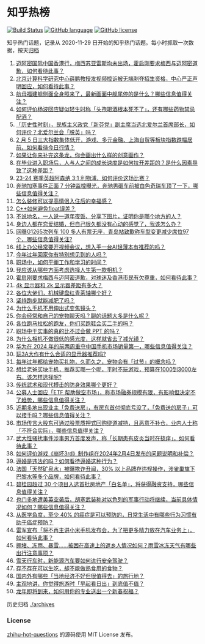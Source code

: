 # 知乎热榜
[![Build Status](https://github.com/ToWeLong/zhihu-hot-questions/workflows/CI/badge.svg)](https://github.com/ToWeLong/zhihu-hot-questions/actions)
[![GitHub language](https://img.shields.io/badge/language-golang-orange.svg)](https://golang.org/)
[![GitHub license](https://img.shields.io/github/license/ToWeLong/zhihu-hot-questions)](https://github.com/ToWeLong/zhihu-hot-questions/blob/main/LICENSE)

知乎热门话题，记录从 2020-11-29 日开始的知乎热门话题。每小时抓取一次数据，按天[归档](./archives)

<!-- BEGIN -->

1. [迈阿密国际中国香港行，梅西苏亚雷斯均未出场，霍启刚要求梅西与迈阿密道歉，如何看待此事？](https://www.zhihu.com/question/642918020)
1. [北京计算科学研究中心薛鹏教授发视频控诉被无端剥夺招生资格，中心严正声明回应，如何看待此事？](https://www.zhihu.com/question/642965600)
1. [航母福建舰侧面全身照来了，最新画面中舰尾停的是什么？哪些信息值得关注？](https://www.zhihu.com/question/642884808)
1. [如何评价杨波回应疑似轻生时称「头孢喝酒根本死不了」，还有哪些药物禁忌配酒？](https://www.zhihu.com/question/642906951)
1. [「历史性时刻」，民族主义政党「新芬党」副主席当选北爱尔兰首席部长，如何评价？北爱尔兰会「脱英」吗？](https://www.zhihu.com/question/642885317)
1. [2 月 5 日三大指数集体低开，游戏、多元金融、上海自贸等板块指数跌幅居前，如何看待今日行情？](https://www.zhihu.com/question/643007985)
1. [如果让你来补完这条龙，你会画出什么样的创意画作？](https://www.zhihu.com/question/641826562)
1. [在毕业进入职场后，人与人之间的成长速度是如何拉开差距的？是什么因素导致了这种差距？](https://www.zhihu.com/question/642490634)
1. [23-24 赛季英超阿森纳 3:1 利物浦，如何评价这场比赛？](https://www.zhihu.com/question/642968271)
1. [奔驰加塞事件正面 7 分钟监控曝光，奔驰男砸车前被白色奇瑞车顶了一下，哪些信息值得关注？](https://www.zhihu.com/question/642863547)
1. [怎么装修可以提高情侣入住后的幸福感？](https://www.zhihu.com/question/643011288)
1. [C++如何避免float误差？](https://www.zhihu.com/question/642441594)
1. [不说地名，一人说一道年夜饭、分享下图片，证明你是哪个地方的人？](https://www.zhihu.com/question/639791368)
1. [身边人都在恋爱结婚，但自己很久都没有心动的感觉了，我该怎么办？](https://www.zhihu.com/question/640086913)
1. [网曝G1265次列车 100 多人有票无座，青岛站致歉称车型变更减少席位97个，哪些信息值得关注?](https://www.zhihu.com/question/642527801)
1. [线上办公经常要开视频会议，想入手一台AI轻薄本有推荐的吗？](https://www.zhihu.com/question/642841815)
1. [今年过年回家你有特别想见到的人吗？](https://www.zhihu.com/question/642364909)
1. [职场中，如何平衡工作和学习的时间？](https://www.zhihu.com/question/642192348)
1. [我应该从哪些方面考虑选择人生第一款相机？](https://www.zhihu.com/question/642171513)
1. [霍启刚要求梅西与迈阿密道歉，对球迷及香港市民有欠尊重，如何看待此事？](https://www.zhihu.com/question/643004513)
1. [4k 显示器和 2k 显示器差距有多大？](https://www.zhihu.com/question/569473932)
1. [各位大佬们，机械键盘红青茶轴哪个好？](https://www.zhihu.com/question/638174187)
1. [坚持跑步就能减肥了吗？](https://www.zhihu.com/question/641839384)
1. [为什么手机不用伸出式变焦镜头？](https://www.zhihu.com/question/640939664)
1. [你会经常和自己的宠物聊天吗？聊的话题大多是什么呢？](https://www.zhihu.com/question/641183891)
1. [各位跑马拉松的跑友，你们买跑鞋会买二手的吗？](https://www.zhihu.com/question/641737509)
1. [职场中干实事的真的比不过会做 PPT 的吗？](https://www.zhihu.com/question/641217604)
1. [为什么相机不做很低的感光度，这样就省去了减光镜？](https://www.zhihu.com/question/640189692)
1. [华为在 2024 年的前两周重夺中国手机市场销量第一，哪些信息值得关注？](https://www.zhihu.com/question/642889237)
1. [玩3A大作有什么合适的显示器推荐吗?](https://www.zhihu.com/question/637936835)
1. [每年过年都给宠物买礼物，久而久之，宠物会有「过节」的概念吗？](https://www.zhihu.com/question/639931836)
1. [想给老爸买块手机，推荐买哪一个呢，平时不玩游戏，预算在1000到3000左右。该怎样选择呢?](https://www.zhihu.com/question/638594192)
1. [传统武术和现代搏击的防身效果哪个更好？](https://www.zhihu.com/question/638728353)
1. [公募人士回应「ETF 帮助做空市场」，称市场融券规模有限，有影响但决定不了趋势，哪些信息值得关注？](https://www.zhihu.com/question/642887498)
1. [近期多地出现业主「免费送房」，有房东首付彻底亏没了，「免费送的房子」可以接手吗？哪些信息值得关注？](https://www.zhihu.com/question/642842817)
1. [市场传言大股东可通过股票质押式回购绕道减持，且恶意不补仓，业内人士称「不符合实际」，哪些信息值得关注？](https://www.zhihu.com/question/642958508)
1. [武大性骚扰事件涉事男方首度发声，称「长期患有皮炎当时在挠痒」，如何看待此事？](https://www.zhihu.com/question/642843957)
1. [如何评价游戏《崩坏3rd》制作组在2024年2月4日发布的问题说明和补偿？](https://www.zhihu.com/question/642897815)
1. [逼婚是违法的吗？如何看待逼婚这种行为？](https://www.zhihu.com/question/365140623)
1. [法国「天然矿泉水」被曝欺诈丑闻，30% 以上品牌存违规操作，涉雀巢旗下巴黎水等多个品牌，如何看待此事？](https://www.zhihu.com/question/642867791)
1. [碧桂园超过 30 个项目入选首批房地产「白名单」，将获得融资支持，哪些信息值得关注？](https://www.zhihu.com/question/642846364)
1. [也门多地遭美英空袭后，胡塞武装称对以色列的军事行动将继续，当前具体情况如何？哪些信息值得关注？](https://www.zhihu.com/question/642837024)
1. [从医学角度，至少 40% 的癌症是可以预防的，日常生活中有哪些行为习惯有助于癌症预防？](https://www.zhihu.com/question/642842854)
1. [雷军宣布「将不再主讲小米手机发布会，为了把更多精力放在汽车业务上」，如何看待此事？](https://www.zhihu.com/question/643010029)
1. [拥堵、冻雨、暴雪……被困在高速上的返乡人情况如何？雨雪冰冻天气有哪些出行注意事项？](https://www.zhihu.com/question/642658902)
1. [雪天行车时，新能源汽车要如何进行安全驾驶？](https://www.zhihu.com/question/641716367)
1. [存不存在可以生吃，却不能做熟食用的食物？](https://www.zhihu.com/question/392618739)
1. [国内外有哪些「当地经济不好但很值得去」的旅行地？](https://www.zhihu.com/question/642212905)
1. [主观地讲，你觉得旅游时「早起看日出」到底值不值？](https://www.zhihu.com/question/642213056)
1. [龙年即将到来，如何用你的专业送出一个新春祝福？](https://www.zhihu.com/question/641826071)

<!-- END -->

历史归档 [./archives](./archives)


### License
[zhihu-hot-questions](https://github.com/towelong/zhihu-hot-questions) 的源码使用 MIT License 发布。